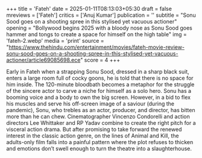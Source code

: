 +++
title = 'Fateh'
date = 2025-01-11T08:13:03+05:30
draft = false
mreviews = ['Fateh']
critics = ['Anuj Kumar']
publication = ''
subtitle = "Sonu Sood goes on a shooting spree in this stylised yet vacuous actioner"
opening = "Bollywood begins 2025 with a bloody nose as Sonu Sood goes hammer and tongs to create a space for himself on the high table"
img = 'fateh-2.webp'
media = 'print'
source = "https://www.thehindu.com/entertainment/movies/fateh-movie-review-sonu-sood-goes-on-a-shooting-spree-in-this-stylised-yet-vacuous-actioner/article69085698.ece"
score = 4
+++

Early in Fateh when a strapping Sonu Sood, dressed in a sharp black suit, enters a large room full of cocky goons, he is told that there is no space for him inside. The 120-minute bloodbath becomes a metaphor for the struggle of the sincere actor to carve a niche for himself as a solo hero. Sonu has a booming voice and a body to own the big screen. However, in a bid to flex his muscles and serve his off-screen image of a saviour (during the pandemic), Sonu, who trebles as an actor, producer, and director, has bitten more than he can chew. Cinematographer Vincenzo Condorelli and action directors Lee Whittaker and RP Yadav combine to create the right pitch for a visceral action drama. But after promising to take forward the renewed interest in the classic action genre, on the lines of Animal and Kill, the adults-only film falls into a painful pattern where the plot refuses to thicken and emotions don’t swell enough to turn the theatre into a slaughterhouse.
